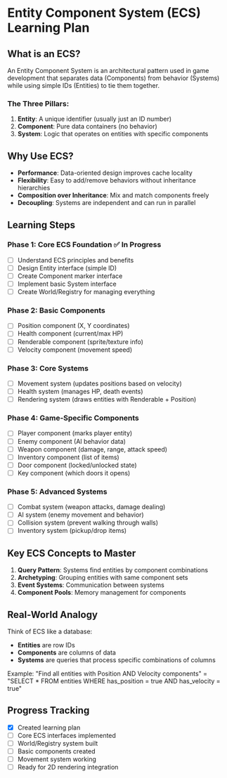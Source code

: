 # Entity Component System (ECS) Learning Plan

## What is an ECS?

An Entity Component System is an architectural pattern used in game development that separates data (Components) from behavior (Systems) while using simple IDs (Entities) to tie them together.

### The Three Pillars:

1. **Entity**: A unique identifier (usually just an ID number)
2. **Component**: Pure data containers (no behavior)
3. **System**: Logic that operates on entities with specific components

## Why Use ECS?

- **Performance**: Data-oriented design improves cache locality
- **Flexibility**: Easy to add/remove behaviors without inheritance hierarchies
- **Composition over Inheritance**: Mix and match components freely
- **Decoupling**: Systems are independent and can run in parallel

## Learning Steps

### Phase 1: Core ECS Foundation ✅ In Progress
- [ ] Understand ECS principles and benefits
- [ ] Design Entity interface (simple ID)
- [ ] Create Component marker interface
- [ ] Implement basic System interface
- [ ] Create World/Registry for managing everything

### Phase 2: Basic Components
- [ ] Position component (X, Y coordinates)
- [ ] Health component (current/max HP)
- [ ] Renderable component (sprite/texture info)
- [ ] Velocity component (movement speed)

### Phase 3: Core Systems
- [ ] Movement system (updates positions based on velocity)
- [ ] Health system (manages HP, death events)
- [ ] Rendering system (draws entities with Renderable + Position)

### Phase 4: Game-Specific Components
- [ ] Player component (marks player entity)
- [ ] Enemy component (AI behavior data)
- [ ] Weapon component (damage, range, attack speed)
- [ ] Inventory component (list of items)
- [ ] Door component (locked/unlocked state)
- [ ] Key component (which doors it opens)

### Phase 5: Advanced Systems
- [ ] Combat system (weapon attacks, damage dealing)
- [ ] AI system (enemy movement and behavior)
- [ ] Collision system (prevent walking through walls)
- [ ] Inventory system (pickup/drop items)

## Key ECS Concepts to Master

1. **Query Pattern**: Systems find entities by component combinations
2. **Archetyping**: Grouping entities with same component sets
3. **Event Systems**: Communication between systems
4. **Component Pools**: Memory management for components

## Real-World Analogy

Think of ECS like a database:
- **Entities** are row IDs
- **Components** are columns of data
- **Systems** are queries that process specific combinations of columns

Example: "Find all entities with Position AND Velocity components" = "SELECT * FROM entities WHERE has_position = true AND has_velocity = true"

## Progress Tracking

- [x] Created learning plan
- [ ] Core ECS interfaces implemented
- [ ] World/Registry system built
- [ ] Basic components created
- [ ] Movement system working
- [ ] Ready for 2D rendering integration